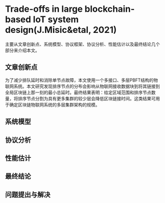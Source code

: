 # Trade-offs in large blockchain-based IoT system design(J.Misic&etal, 2021)

主要从文章创新点、系统模型、协议框架、协议分析、性能估计以及最终结论几个部分来介绍本文。

## 文章创新点

为了减少排队延时和消除单节点故障，本文使用一个多接口、多层PBFT结构的物联网系统。本文研究发现排序节点的分布会影响从物联网接收数据块到将其链接到全局区块链上那一刻的最小总延时。最终结果表明：给定区域范围和排序节点数量，将排序节点分割为具有更多集群的较少层会降低区块链接时间。这类结果可用于确定区块链物联网系统的多层集群架构的规模。

## 系统模型

## 协议分析

## 性能估计

## 最终结论

## 问题提出与解决